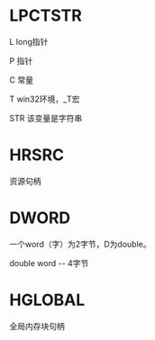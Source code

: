 # LPCTSTR

L 	long指针

P 	指针

C	常量

T	win32环境，_T宏

STR	该变量是字符串



# HRSRC

资源句柄

# DWORD

一个word（字）为2字节，D为double。

double word -- 4字节

# HGLOBAL

全局内存块句柄



